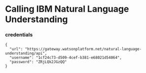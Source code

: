 # Calling IBM Natural Language Understanding

### credentials
```
{
  "url": "https://gateway.watsonplatform.net/natural-language-understanding/api",
  "username": "1cf24c73-d509-4cef-b381-e68021d54064",
  "password": "ZRjLQk2JGzQQ"
}
```

